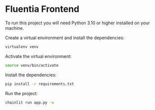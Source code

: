 # Fluentia Frontend

To run this project you will need Python 3.10 or higher installed on your machine.

Create a virtual environment and install the dependencies:

```bash
virtualenv venv
```
Activate the virtual environment:
```bash
source venv/bin/activate
```
Install the dependencies:
```bash
pip install -r requirements.txt
```
Run the project:
```bash
chainlit run app.py -w
```